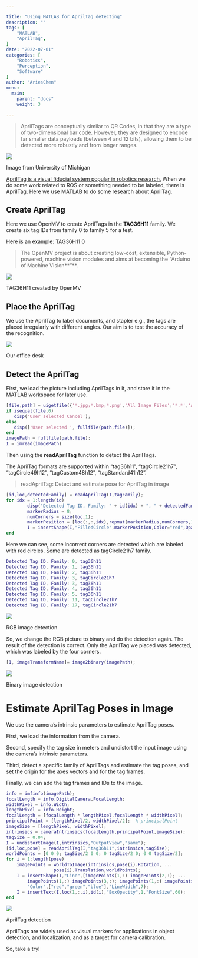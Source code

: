 ```yaml
---

title: "Using MATLAB for AprilTag detecting"
description: ""
tags: [
    "MATLAB",
    "AprilTag",
]
date: "2022-07-01"
categories: [
    "Robotics",
    "Perception",
    "Software"
]
author: "AriesChen"
menu:
  main:
    parent: "docs"
    weight: 3

---
```


> AprilTags are conceptually similar to QR Codes, in that they are a type of two-dimensional bar code. However, they are designed to encode far smaller data payloads (between 4 and 12 bits), allowing them to be detected more robustly and from longer ranges.

![](https://miro.medium.com/v2/resize:fit:1400/1*IX1otmM33h_mec4islurfA.jpeg)

Image from University of Michigan

<u>AprilTag is a visual fiducial system popular in robotics research.</u> When we do some work related to ROS or something needed to be labeled, there is AprilTag. Here we use MATLAB to do some research about AprilTag.

## Create AprilTag

Here we use OpenMV to create AprilTags in the **TAG36H11** family. We create six tag IDs from family 0 to family 5 for a test.

Here is an example: TAG36H11 0

> The OpenMV project is about creating low-cost, extensible, Python-powered, machine vision modules and aims at becoming the “Arduino of Machine Vision**”**.

![](https://miro.medium.com/v2/resize:fit:1400/1*sGFg3EfYnlyqGhXJauwVVw.png)

TAG36H11 created by OpenMV

## Place the AprilTag

We use the AprilTag to label documents, and stapler e.g., the tags are placed irregularly with different angles. Our aim is to test the accuracy of the recognition.

![](https://miro.medium.com/v2/resize:fit:1400/1*LZEAWk5F9MkosIxIkZcF5Q.png)

Our office desk

## Detect the AprilTag

First, we load the picture including AprilTags in it, and store it in the MATLAB workspace for later use.

```matlab
[file,path] = uigetfile({'*.jpg;*.bmp;*.png','All Image Files';'*.*','All Files'});
if isequal(file,0)
   disp('User selected Cancel');
else
   disp(['User selected ', fullfile(path,file)]);
end
imagePath = fullfile(path,file);
I = imread(imagePath)
```

Then using the **readAprilTag** function to detect the AprilTags.

The AprilTag formats are supported within “tag36h11”, “tagCircle21h7”, “tagCircle49h12”, “tagCustom48h12”, “tagStandard41h12”.

> readAprilTag: Detect and estimate pose for AprilTag in image

```matlab
[id,loc,detectedFamily] = readAprilTag(I,tagFamily);
for idx = 1:length(id)
        disp("Detected Tag ID, Family: " + id(idx) + ", " + detectedFamily(idx));
        markerRadius = 8;
        numCorners = size(loc,1);
        markerPosition = [loc(:,:,idx),repmat(markerRadius,numCorners,1)];
        I = insertShape(I,"FilledCircle",markerPosition,Color="red",Opacity=1);
end
```

Here we can see, some incorrect corners are detected which are labeled with red circles. Some are detected as tagCircle21h7 family.

```matlab
Detected Tag ID, Family: 0, tag36h11
Detected Tag ID, Family: 1, tag36h11
Detected Tag ID, Family: 2, tag36h11
Detected Tag ID, Family: 3, tagCircle21h7
Detected Tag ID, Family: 3, tag36h11
Detected Tag ID, Family: 4, tag36h11
Detected Tag ID, Family: 5, tag36h11
Detected Tag ID, Family: 11, tagCircle21h7
Detected Tag ID, Family: 17, tagCircle21h7
```

![](https://miro.medium.com/v2/resize:fit:1400/1*IvQORGkpDPYCiJ5wbUEVTg.png)

RGB image detection

So, we change the RGB picture to binary and do the detection again. The result of the detection is correct. Only the AprilTag we placed was detected, which was labeled by the four corners.

```matlab
[I, imageTransformName]= image2binary(imagePath);
```



![](https://miro.medium.com/v2/resize:fit:1400/1*jQCRCa8bC5k6mYDoQzJ1ZA.png)

Binary image detection

# Estimate AprilTag Poses in Image

We use the camera’s intrinsic parameters to estimate AprilTag poses.

First, we load the information from the camera.

Second, specify the tag size in meters and undistort the input image using the camera’s intrinsic parameters.

Third, detect a specific family of AprilTags and estimate the tag poses, and set the origin for the axes vectors and for the tag frames.

Finally, we can add the tag frames and IDs to the image.

```matlab
info = imfinfo(imagePath);
focalLength = info.DigitalCamera.FocalLength;
widthPixel = info.Width;
lengthPixel = info.Height;
focalLength = [focalLength * lengthPixel,focalLength * widthPixel];
principalPoint = [lengthPixel/2, widthPixel/2];  % principalPoint
imageSize = [lengthPixel, widthPixel];
intrinsics = cameraIntrinsics(focalLength,principalPoint,imageSize);
tagSize = 0.04;
I = undistortImage(I,intrinsics,"OutputView","same");
[id,loc,pose] = readAprilTag(I,"tag36h11",intrinsics,tagSize);
worldPoints = [0 0 0; tagSize/2 0 0; 0 tagSize/2 0; 0 0 tagSize/2];
for i = 1:length(pose)
    imagePoints = worldToImage(intrinsics,pose(i).Rotation, ...
                  pose(i).Translation,worldPoints);
    I = insertShape(I,"Line",[imagePoints(1,:) imagePoints(2,:); ...
        imagePoints(1,:) imagePoints(3,:); imagePoints(1,:) imagePoints(4,:)], ...
        "Color",["red","green","blue"],"LineWidth",7);
    I = insertText(I,loc(1,:,i),id(i),"BoxOpacity",1,"FontSize",60);
end
```

![](https://miro.medium.com/v2/resize:fit:1400/1*CbhR6LZF3xGI2JRjnKrU-A.png)

AprilTag detection

AprilTags are widely used as visual markers for applications in object detection, and localization, and as a target for camera calibration.

So, take a try!

